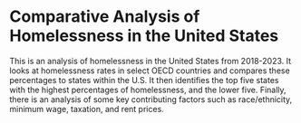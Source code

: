 # Comparative Analysis of Homelessness in the United States
This is an analysis of homelessness in the United States from 2018-2023. 
It looks at homelessness rates in select OECD countries and compares these percentages to states within the U.S. 
It then identifies the top five states with the highest percentages of homelessness, and the lower five.
Finally, there is an analysis of some key contributing factors such as race/ethnicity, minimum wage, taxation, and rent prices.
